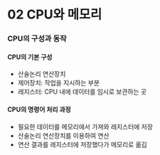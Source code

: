 # 02 CPU와 메모리
### CPU의 구성과 동작
#### CPU의 기본 구성
- 산술논리 연산장치
- 제어장치: 작업을 지시하는 부분
- 레지스터: CPU 내에 데이터를 임시로 보관하는 곳

#### CPU의 명령어 처리 과정
- 필요한 데이터를 메모리에서 가져와 레지스터에 저장
- 산술논리 연산장치를 이용하여 연산
- 연산 결과를 레지스터에 저장했다가 메모리로 옮김